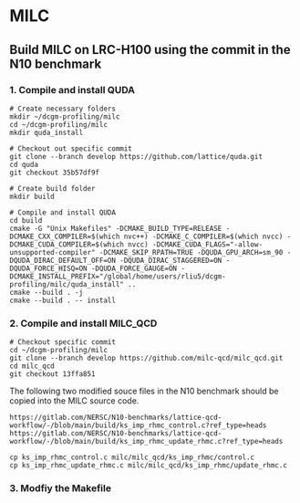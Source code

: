 # MILC

## Build MILC on LRC-H100 using the commit in the N10 benchmark

### 1. Compile and install QUDA 

```
# Create necessary folders
mkdir ~/dcgm-profiling/milc
cd ~/dcgm-profiling/milc
mkdir quda_install

# Checkout out specific commit 
git clone --branch develop https://github.com/lattice/quda.git
cd quda
git checkout 35b57df9f

# Create build folder 
mkdir build

# Compile and install QUDA 
cd build
cmake -G "Unix Makefiles" -DCMAKE_BUILD_TYPE=RELEASE -DCMAKE_CXX_COMPILER=$(which nvc++) -DCMAKE_C_COMPILER=$(which nvcc) -DCMAKE_CUDA_COMPILER=$(which nvcc) -DCMAKE_CUDA_FLAGS="-allow-unsupported-compiler" -DCMAKE_SKIP_RPATH=TRUE -DQUDA_GPU_ARCH=sm_90 -DQUDA_DIRAC_DEFAULT_OFF=ON -DQUDA_DIRAC_STAGGERED=ON -DQUDA_FORCE_HISQ=ON -DQUDA_FORCE_GAUGE=ON -DCMAKE_INSTALL_PREFIX="/global/home/users/rliu5/dcgm-profiling/milc/quda_install" ..
cmake --build . -j
cmake --build . -- install
```

### 2. Compile and install MILC_QCD 

```
# Checkout specific commit
cd ~/dcgm-profiling/milc
git clone --branch develop https://github.com/milc-qcd/milc_qcd.git
cd milc_qcd
git checkout 13ffa851
```

The following two modified souce files in the N10 benchmark should be copied into the MILC source code.

```
https://gitlab.com/NERSC/N10-benchmarks/lattice-qcd-workflow/-/blob/main/build/ks_imp_rhmc_control.c?ref_type=heads
https://gitlab.com/NERSC/N10-benchmarks/lattice-qcd-workflow/-/blob/main/build/ks_imp_rhmc_update_rhmc.c?ref_type=heads
```

```
cp ks_imp_rhmc_control.c milc/milc_qcd/ks_imp_rhmc/control.c
cp ks_imp_rhmc_update_rhmc.c milc/milc_qcd/ks_imp_rhmc/update_rhmc.c
```

### 3. Modfiy the Makefile


